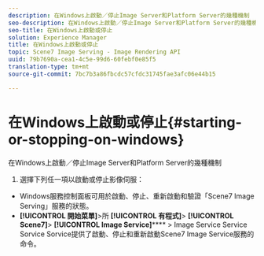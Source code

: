 ```yaml
---
description: 在Windows上啟動／停止Image Server和Platform Server的幾種機制
seo-description: 在Windows上啟動／停止Image Server和Platform Server的幾種機制
seo-title: 在Windows上啟動或停止
solution: Experience Manager
title: 在Windows上啟動或停止
topic: Scene7 Image Serving - Image Rendering API
uuid: 79b7690a-cea1-4c5e-99d6-60febf0e85f5
translation-type: tm+mt
source-git-commit: 7bc7b3a86fbcdc57cfdc31745fae3afc06e44b15

---
```



# 在Windows上啟動或停止{#starting-or-stopping-on-windows}

在Windows上啟動／停止Image Server和Platform Server的幾種機制

1. 選擇下列任一項以啟動或停止影像伺服：

* Windows服務控制面板可用於啟動、停止、重新啟動和驗證「Scene7 Image Serving」服務的狀態。
* **[!UICONTROL 開始菜單]**>所 **[!UICONTROL 有程式]**> **[!UICONTROL Scene7]**> **[!UICONTROL Image Service]****** > Image Service Service Sorvice Sorvice提供了啟動、停止和重新啟動Scene7 Image Service服務的命令。

